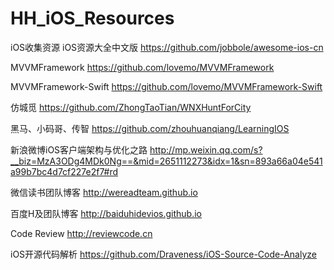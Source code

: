 # HH_iOS_Resources
iOS收集资源
iOS资源大全中文版         https://github.com/jobbole/awesome-ios-cn

MVVMFramework             https://github.com/lovemo/MVVMFramework
  
MVVMFramework-Swift       https://github.com/lovemo/MVVMFramework-Swift

仿城觅                    https://github.com/ZhongTaoTian/WNXHuntForCity

黑马、小码哥、传智  https://github.com/zhouhuanqiang/LearningIOS

新浪微博iOS客户端架构与优化之路 http://mp.weixin.qq.com/s?__biz=MzA3ODg4MDk0Ng==&mid=2651112273&idx=1&sn=893a66a04e541a99b7bc4d7cf227e2f7#rd

微信读书团队博客    http://wereadteam.github.io

百度H及团队博客     http://baiduhidevios.github.io

Code Review   http://reviewcode.cn

iOS开源代码解析  https://github.com/Draveness/iOS-Source-Code-Analyze
